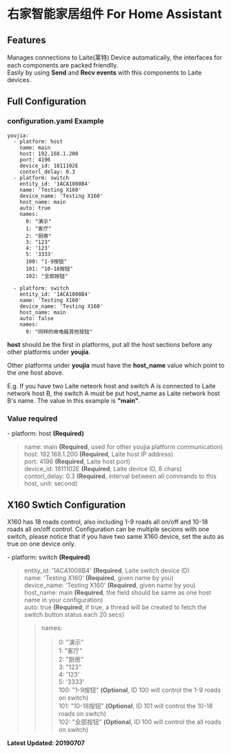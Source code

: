 # 右家智能家居组件 For Home Assistant


## Features

Manages connections to Laite(莱特) Device automatically, the interfaces for each components are packed friendlly.  
Easily by using **Send** and **Recv events** with this components to Laite devices.

## Full Configuration

### configuration.yaml Example

    youjia:
      - platform: host
        name: main
        host: 192.168.1.200
        port: 4196
        device_id: 1811102E
        contorl_delay: 0.3
      - platform: switch
        entity_id: '1ACA1008B4'
        name: 'Testing X160'
        device_name: 'Testing X160'
        host_name: main
        auto: true
        names:
          0: "演示"
          1: "客厅"
          2: "厨房"
          3: "123"
          4: '123'
          5: '3333'
          100: "1-9按钮"
          101: "10-18按钮"
          102: "全部按钮"
    
      - platform: switch
        entity_id: '1ACA1008B4'
        name: 'Testing X160'
        device_name: 'Testing X160'
        host_name: main
        auto: false
        names:
          9: "同样的继电器其他按钮"
          

**host** should be the first in platforms, put all the host sections before any other platforms under **youjia**.

Other platforms under **youjia** must have the **host_name** value which point to the one host above.

E.g. If you have two Laite neteork host and switch A is connected to Laite network host B, the switch A must be put host_name as Laite network host B's name. The value in this example is **"main"**.

### Value required


\- platform: host **(Required)**  
> name: main **(Required**, used for other youjia platform communication)  
host: 192.168.1.200 **(Required**, Laite host IP address)  
port: 4196 **(Required**, Laite host port)  
device_id: 1811102E **(Required**, Laite device ID, 8 chars)  
contorl_delay: 0.3 **(Required**, interval between all commands to this host, unit: second)  


## X160 Swtich Configuration

X160 has 18 roads control, also including 1-9 roads all on/off and 10-18 roads all on/off control.
Configuration can be multiple secions with one switch, please notice that if you have two same X160 device, set the auto as true on one device only.


\- platform: switch **(Required)**  
> entity_id: '1ACA1008B4' **(Required**, Laite switch device ID)  
name: 'Testing X160' **(Required**, given name by you)  
device_name: 'Testing X160' **(Required**, given name by you)  
host_name: main **(Required**, the field should be same as one host name in your configuration)  
auto: true **(Required**, if true, a thread will be created to fetch the switch button status each 20 secs)  
>> names:  
>>>  0: "演示"  
  1: "客厅"  
  2: "厨房"  
  3: "123"  
  4: '123'  
  5: '3333'  
  100: "1-9按钮"  **(Optional**, ID 100 will control the 1-9 roads on switch)  
  101: "10-18按钮" **(Optional**, ID 101 will control the 10-18 roads on switch)  
  102: "全部按钮" **(Optional**, ID 100 will control the all roads on switch)  

**Latest Updated: 20190707**
